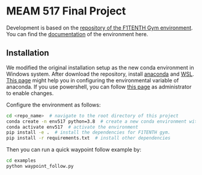 # MEAM 517 Final Project

Development is based on the [repository of the F1TENTH Gym environment](https://github.com/f1tenth/f1tenth_gym). 
You can find the [documentation](https://f1tenth-gym.readthedocs.io/en/latest/) of the environment here.

## Installation

We modified the original installation setup as the new conda environment in Windows system.
After download the repository, install [anaconda](https://www.anaconda.com/products/distribution) and [WSL](https://learn.microsoft.com/en-us/windows/terminal/install).
[This page](https://www.geeksforgeeks.org/how-to-setup-anaconda-path-to-environment-variable/) might help you in configuring the environmental variable of anaconda.
If you use powershell, you can follow [this page](https://www.programmersought.com/article/83207512680/#:~:text=CommandNotFoundError%3A%20Your%20shell%20has%20not%20been%20properly%20configured,Player%20is%20loading.%20This%20is%20a%20modal%20window.) as administrator to enable changes.

Configure the environment as follows:
```bash
cd <repo_name>  # navigate to the root directory of this project
conda create -n env517 python=3.8  # create a new conda environment with Python 3.8
conda activate env517  # activate the environment
pip install -e .  # install the dependencies for F1TENTH gym.
pip install -r requirements.txt  # install other dependencies
```

Then you can run a quick waypoint follow example by:
```bash
cd examples
python waypoint_follow.py
```

